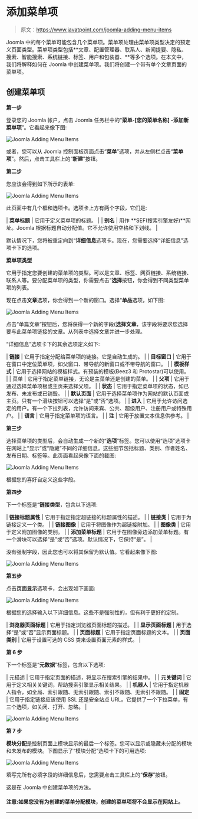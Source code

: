 # 添加菜单项

> 原文：<https://www.javatpoint.com/joomla-adding-menu-items>

Joomla 中的每个菜单可能包含几个菜单项。菜单项处理由菜单项类型决定的预定义页面类型。菜单项类型包括**文章、配置管理器、联系人、新闻提要、隐私、搜索、智能搜索、系统链接、标签、用户和包装器、**等多个选项。在本文中，我们将解释如何在 Joomla 中创建菜单项。我们将创建一个带有单个文章页面的菜单项。

## 创建菜单项

**第一步**

登录您的 Joomla 帐户，点击 Joomla 任务栏中的“**菜单-[您的菜单名称] -添加新菜单项**”。它看起来像下图:

![Joomla Adding Menu Items](img/b094ba92a795b5e49d307af970d457e9.png)

或者，您可以从 Joomla 控制面板页面点击“**菜单**”选项，并从左侧栏点击“**菜单项**”。然后，点击工具栏上的“**新建**”按钮。

**第二步**

您应该会得到如下所示的表单:

![Joomla Adding Menu Items](img/f6ec95e5003eba90441e166ca1cd0805.png)

此页面中有几个框和选项卡。选项卡上方有两个字段，它们是:

| **菜单标题** | 它用于定义菜单项的标题。 |
| **别名** | 用作 **SEF(搜索引擎友好)**网址。Joomla 根据标题自动分配值。它不允许使用空格和下划线。 |

默认情况下，您将被重定向到“**详细信息**选项卡。现在，您需要选择“详细信息”选项卡下的选项。

**菜单项类型**

它用于指定您要创建的菜单项的类型。可以是文章、标签、网页链接、系统链接、联系人等。要分配菜单项的类型，你需要点击“**选择**按钮，你会得到不同类型菜单项的列表。

现在点击**文章**选项，你会得到一个新的窗口。选择“**单品**选项，如下图:

![Joomla Adding Menu Items](img/dab168100763ce17dadbbff4557c5db1.png)

点击“单篇文章”按钮后，您将获得一个新的字段(**选择文章**，该字段将要求您选择要与此菜单项链接的文章。从列表中选择文章并进一步处理。

“详细信息”选项卡下的其余选项定义如下:

| **链接** | 它用于指定分配给菜单项的链接。它是自动生成的。 |
| **目标窗口** | 它用于在窗口中定位菜单项，如父窗口、带导航的新窗口或不带导航的窗口。 |
| **模板样式** | 它用于选择网站的模板样式。有预装的模板(Beez3 和 Protostar)可以使用。 |
| 菜单 | 它用于指定菜单链接，无论是主菜单还是创建的菜单。 |
| **父项** | 它用于通过选择菜单项根或主页来选择父项。 |
| **状态** | 它用于指定菜单项的状态，如已发布、未发布或已销毁。 |
| **默认页面** | 它用于选择菜单项作为网站的默认页面或主页。只有一个滑块按钮可以选择“是”或“否”选项。 |
| **进入** | 它用于允许访问选定的用户。有一个下拉列表，允许访问来宾、公共、超级用户、注册用户或特殊用户。 |
| **语言** | 它用于指定菜单项的语言。 |
| **注** | 它用于放置文本信息供参考。 |

**第三步**

选择菜单项的类型后，会自动生成一个新的“**选项**”标签。您可以使用“选项”选项卡在网站上“显示”或“隐藏”不同的详细信息。这些细节包括标题、类别、作者姓名、发布日期、标签等。此页面看起来像下面的截图:

![Joomla Adding Menu Items](img/70a7f9d39f704f48d14a7e1ab3fac37c.png)

根据您的喜好自定义这些字段。

**第四步**

下一个标签是“**链接类型**，包含以下选项:

| **链接标题属性** | 它用于指定指定超链接的标题属性的描述。 |
| **链接类** | 它用于为链接定义一个类。 |
| **链接图像** | 它用于将图像作为超链接附加。 |
| **图像类** | 它用于定义附加图像的类别。 |
| **添加菜单标题** | 它用于在图像旁边添加菜单标题。有一个滑块可以选择“是”或“否”选项。默认情况下，它保持“是”。 |

没有强制字段，因此您也可以将其保留为默认值。它看起来像下图:

![Joomla Adding Menu Items](img/d82206b3eb67f2ec010143bdeaf2c66d.png)

**第五步**

点击**页面显示**选项卡，会出现如下画面:

![Joomla Adding Menu Items](img/f39ca371874fe09b7abf971b87f1ca63.png)

根据您的选择输入以下详细信息。这些不是强制性的，但有利于更好的定制。

| **浏览器页面标题** | 它用于指定浏览器页面标题的描述。 |
| **显示页面标题** | 用于选择“是”或“否”显示页面标题。 |
| **页面标题** | 它用于指定页面标题的文本。 |
| **页面类别** | 它用于设置可选的 CSS 类来设置页面元素的样式。 |

**第 6 步**

下一个标签是“**元数据**”标签，包含以下选项:

| 元描述 | 它用于指定页面的描述，将显示在搜索引擎的结果中。 |
| **元关键词** | 它用于定义相关关键词，帮助搜索引擎显示相关结果。 |
| **机器人** | 它用于指定机器人指令，如全局、索引跟随、无索引跟随、索引不跟随、无索引不跟随。 |
| **固定** | 它用于指定链接应该使用 SSL 还是安全站点 URL。它提供了一个下拉菜单，有三个选项，如关闭、打开、忽略。 |

![Joomla Adding Menu Items](img/0c03dbbe1a10bc512715315109d86955.png)

**第 7 步**

**模块分配**是控制页面上模块显示的最后一个标签。您可以显示或隐藏未分配的模块和未发布的模块。下图显示了“模块分配”选项卡下的可用选项:

![Joomla Adding Menu Items](img/d4b7c8c78a8a027cf2eaf14274322eac.png)

填写完所有必填字段的详细信息后，您需要点击工具栏上的“**保存**”按钮。

这是在 Joomla 中创建菜单项的方法。

#### 注意:如果您没有为创建的菜单分配模块，创建的菜单项将不会显示在网站上。

* * *